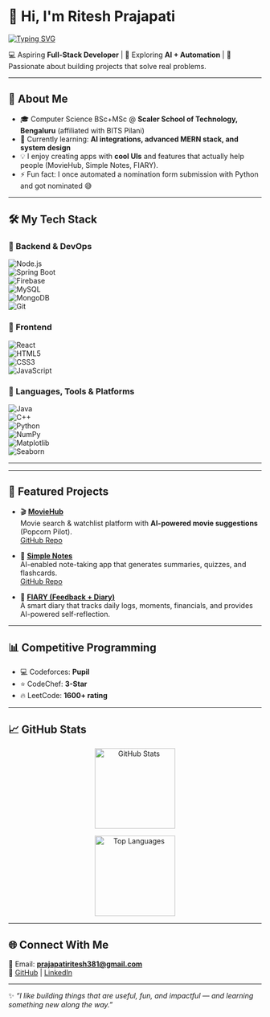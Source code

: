# 👋 Hi, I'm Ritesh Prajapati  

[![Typing SVG](https://readme-typing-svg.demolab.com?font=Fira+Code&size=24&pause=1000&color=36BCF7&width=500&lines=Fullstack+Developer;AI+%26+Automation+Enthusiast;Competitive+Programmer;Always+Learning+🚀)](https://git.io/typing-svg)

💻 Aspiring **Full-Stack Developer** | 🧠 Exploring **AI + Automation** | 🎯 Passionate about building projects that solve real problems.  

---

## 🚀 About Me
- 🎓 Computer Science BSc+MSc @ **Scaler School of Technology, Bengaluru** (affiliated with BITS Pilani)  
- 🌱 Currently learning: **AI integrations, advanced MERN stack, and system design**  
- 💡 I enjoy creating apps with **cool UIs** and features that actually help people (MovieHub, Simple Notes, FIARY).  
- ⚡ Fun fact: I once automated a nomination form submission with Python and got nominated 😅  

---

## 🛠️ My Tech Stack  

### 🔧 Backend & DevOps  
![Node.js](https://img.shields.io/badge/Node.js-339933?style=for-the-badge&logo=node.js&logoColor=white)  
![Spring Boot](https://img.shields.io/badge/Spring%20Boot-6DB33F?style=for-the-badge&logo=springboot&logoColor=white)  
![Firebase](https://img.shields.io/badge/Firebase-FFCA28?style=for-the-badge&logo=firebase&logoColor=black)  
![MySQL](https://img.shields.io/badge/MySQL-4479A1?style=for-the-badge&logo=mysql&logoColor=white)  
![MongoDB](https://img.shields.io/badge/MongoDB-4EA94B?style=for-the-badge&logo=mongodb&logoColor=white)  
![Git](https://img.shields.io/badge/Git-F05032?style=for-the-badge&logo=git&logoColor=white)  

### 🎨 Frontend  
![React](https://img.shields.io/badge/React-20232A?style=for-the-badge&logo=react&logoColor=61DAFB)  
![HTML5](https://img.shields.io/badge/HTML5-E34F26?style=for-the-badge&logo=html5&logoColor=white)  
![CSS3](https://img.shields.io/badge/CSS3-1572B6?style=for-the-badge&logo=css3&logoColor=white)  
![JavaScript](https://img.shields.io/badge/JavaScript-F7DF1E?style=for-the-badge&logo=javascript&logoColor=black)  

### 🧠 Languages, Tools & Platforms  
![Java](https://img.shields.io/badge/Java-007396?style=for-the-badge&logo=java&logoColor=white)  
![C++](https://img.shields.io/badge/C%2B%2B-00599C?style=for-the-badge&logo=c%2B%2B&logoColor=white)  
![Python](https://img.shields.io/badge/Python-3776AB?style=for-the-badge&logo=python&logoColor=white)  
![NumPy](https://img.shields.io/badge/NumPy-013243?style=for-the-badge&logo=numpy&logoColor=white)  
![Matplotlib](https://img.shields.io/badge/Matplotlib-11557c?style=for-the-badge&logo=plotly&logoColor=white)  
![Seaborn](https://img.shields.io/badge/Seaborn-5C77AA?style=for-the-badge&logo=python&logoColor=white)  

---


---

## 📌 Featured Projects  
- 🎬 [**MovieHub**](https://movie-hub404.vercel.app)  
  Movie search & watchlist platform with **AI-powered movie suggestions** (Popcorn Pilot).  
  [GitHub Repo](https://github.com/Ritesh381/Movie-Hub)  

- 📝 [**Simple Notes**](https://smpl-notes.vercel.app/)  
  AI-enabled note-taking app that generates summaries, quizzes, and flashcards.  
  [GitHub Repo](https://github.com/Ritesh381/Simple-Notes)  

- 📓 [**FIARY (Feedback + Diary)**](https://github.com/Ritesh381/FIARY)  
  A smart diary that tracks daily logs, moments, financials, and provides AI-powered self-reflection.  

---

## 📊 Competitive Programming  
- 💻 Codeforces: **Pupil**  
- ⭐ CodeChef: **3-Star**  
- 🔥 LeetCode: **1600+ rating**  

---

## 📈 GitHub Stats  

<p align="center">
  <img src="https://github-readme-stats.vercel.app/api?username=Ritesh381&show_icons=true&theme=tokyonight" alt="GitHub Stats" height="160" />
</p>

<p align="center">
  <img src="https://github-readme-stats.vercel.app/api/top-langs/?username=Ritesh381&layout=compact&theme=tokyonight" alt="Top Languages" height="160"/>
</p>

---

## 🌐 Connect With Me  
📧 Email: **prajapatiritesh381@gmail.com**  
🔗 [GitHub](https://github.com/Ritesh381) | [LinkedIn](https://www.linkedin.com/in/ritesh-prajapati-7830582a7/)

---

✨ *“I like building things that are useful, fun, and impactful — and learning something new along the way.”*  

